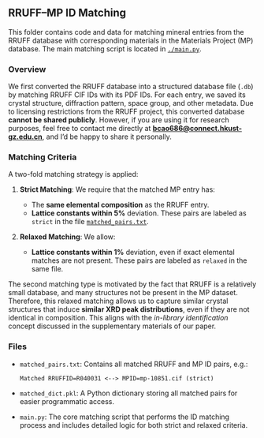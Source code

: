 
## RRUFF–MP ID Matching

This folder contains code and data for matching mineral entries from the RRUFF database with corresponding materials in the Materials Project (MP) database. The main matching script is located in [`./main.py`](./main.py).

### Overview

We first converted the RRUFF database into a structured database file (`.db`) by matching RRUFF CIF IDs with its PDF IDs. For each entry, we saved its crystal structure, diffraction pattern, space group, and other metadata. Due to licensing restrictions from the RRUFF project, this converted database **cannot be shared publicly**. However, if you are using it for research purposes, feel free to contact me directly at **[bcao686@connect.hkust-gz.edu.cn](mailto:bcao686@connect.hkust-gz.edu.cn)**, and I’d be happy to share it personally.

### Matching Criteria

A two-fold matching strategy is applied:

1. **Strict Matching**:
   We require that the matched MP entry has:

   * The **same elemental composition** as the RRUFF entry.
   * **Lattice constants within 5%** deviation.
     These pairs are labeled as `strict` in the file [`matched_pairs.txt`](./matched_pairs.txt).

2. **Relaxed Matching**:
   We allow:

   * **Lattice constants within 1%** deviation, even if exact elemental matches are not present.
     These pairs are labeled as `relaxed` in the same file.

The second matching type is motivated by the fact that RRUFF is a relatively small database, and many structures not be present in the MP dataset. Therefore, this relaxed matching allows us to capture similar crystal structures that induce **similar XRD peak distributions**, even if they are not identical in composition. This aligns with the *in-library identification* concept discussed in the supplementary materials of our paper.

### Files

* `matched_pairs.txt`:
  Contains all matched RRUFF and MP ID pairs, e.g.:

  ```
  Matched RRUFFID=R040031 <--> MPID=mp-10851.cif (strict)
  ```

* `matched_dict.pkl`:
  A Python dictionary storing all matched pairs for easier programmatic access.

* `main.py`:
  The core matching script that performs the ID matching process and includes detailed logic for both strict and relaxed criteria.
